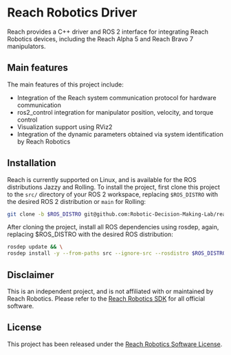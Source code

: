 # Reach Robotics Driver

Reach provides a C++ driver and ROS 2 interface for integrating Reach
Robotics devices, including the Reach Alpha 5 and Reach Bravo 7 manipulators.

## Main features

The main features of this project include:

- Integration of the Reach system communication protocol for hardware communication
- ros2_control integration for manipulator position, velocity, and torque control
- Visualization support using RViz2
- Integration of the dynamic parameters obtained via system identification by Reach Robotics

## Installation

Reach is currently supported on Linux, and is available for the ROS
distributions Jazzy and Rolling. To install the project, first clone this
project to the `src/` directory of your ROS 2 workspace, replacing `$ROS_DISTRO`
with the desired ROS 2 distribution or `main` for Rolling:

```bash
git clone -b $ROS_DISTRO git@github.com:Robotic-Decision-Making-Lab/reach.git
```

After cloning the project, install all ROS dependencies using rosdep, again,
replacing $ROS_DISTRO with the desired ROS distribution:

```bash
rosdep update && \
rosdep install -y --from-paths src --ignore-src --rosdistro $ROS_DISTRO
```

## Disclaimer

This is an independent project, and is not affiliated with or maintained by
Reach Robotics. Please refer to the [Reach Robotics SDK](https://github.com/Reach-Robotics/reach_robotics_sdk/tree/master)
for all official software.

## License

This project has been released under the [Reach Robotics Software License](https://github.com/Reach-Robotics/reach_robotics_sdk/tree/master?tab=readme-ov-file#license).
